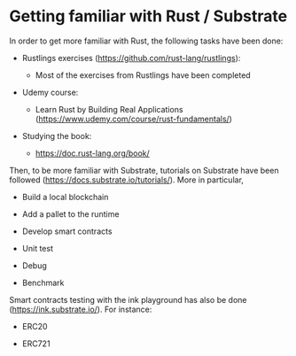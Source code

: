 # Getting familiar with Rust / Substrate

In order to get more familiar with Rust, the following tasks have been done:

  * Rustlings exercises (https://github.com/rust-lang/rustlings):
  
    * Most of the exercises from Rustlings have been completed

  * Udemy course:
  
    * Learn Rust by Building Real Applications (https://www.udemy.com/course/rust-fundamentals/)
    
  * Studying the book:
  
    * https://doc.rust-lang.org/book/
    
Then, to be more familiar with Substrate, tutorials on Substrate have been followed (https://docs.substrate.io/tutorials/). More in particular,

  * Build a local blockchain
    
  * Add a pallet to the runtime
     
  * Develop smart contracts

  * Unit test
    
  * Debug
     
  * Benchmark

Smart contracts testing with the ink playground has also be done (https://ink.substrate.io/). For instance:

  * ERC20
    
  * ERC721




  
  
